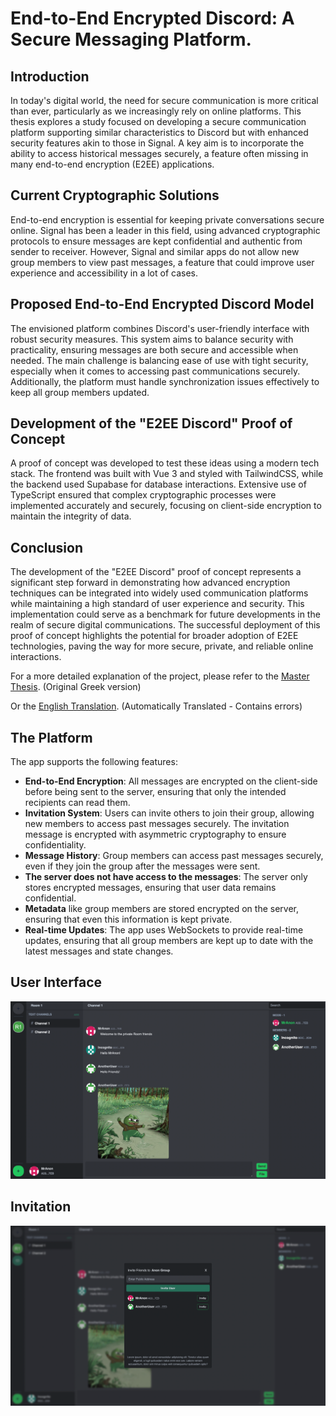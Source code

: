 # End-to-End Encrypted Discord: A Secure Messaging Platform.

## Introduction

In today's digital world, the need for secure communication is more critical than ever, particularly as we increasingly rely on online platforms. This thesis explores a study focused on developing a secure communication platform supporting similar characteristics to Discord but with enhanced security features akin to those in Signal. A key aim is to incorporate the ability to access historical messages securely, a feature often missing in many end-to-end encryption (E2EE) applications.

## Current Cryptographic Solutions

End-to-end encryption is essential for keeping private conversations secure online. Signal has been a leader in this field, using advanced cryptographic protocols to ensure messages are kept confidential and authentic from sender to receiver. However, Signal and similar apps do not allow new group members to view past messages, a feature that could improve user experience and accessibility in a lot of cases.

## Proposed End-to-End Encrypted Discord Model

The envisioned platform combines Discord's user-friendly interface with robust security measures. This system aims to balance security with practicality, ensuring messages are both secure and accessible when needed. The main challenge is balancing ease of use with tight security, especially when it comes to accessing past communications securely. Additionally, the platform must handle synchronization issues effectively to keep all group members updated.

## Development of the "E2EE Discord" Proof of Concept

A proof of concept was developed to test these ideas using a modern tech stack. The frontend was built with Vue 3 and styled with TailwindCSS, while the backend used Supabase for database interactions. Extensive use of TypeScript ensured that complex cryptographic processes were implemented accurately and securely, focusing on client-side encryption to maintain the integrity of data.

## Conclusion

The development of the "E2EE Discord" proof of concept represents a significant step forward in demonstrating how advanced encryption techniques can be integrated into widely used communication platforms while maintaining a high standard of user experience and security. This implementation could serve as a benchmark for future developments in the realm of secure digital communications. The successful deployment of this proof of concept highlights the potential for broader adoption of E2EE technologies, paving the way for more secure, private, and reliable online interactions.

For a more detailed explanation of the project, please refer to the [Master Thesis](). (Original Greek version)

Or the [English Translation](). (Automatically Translated - Contains errors)

## The Platform

The app supports the following features:

- **End-to-End Encryption**: All messages are encrypted on the client-side before being sent to the server, ensuring that only the intended recipients can read them.
- **Invitation System**: Users can invite others to join their group, allowing new members to access past messages securely. The invitation message is encrypted with asymmetric cryptography to ensure confidentiality.
- **Message History**: Group members can access past messages securely, even if they join the group after the messages were sent.
- **The server does not have access to the messages**: The server only stores encrypted messages, ensuring that user data remains confidential.
- **Metadata** like group members are stored encrypted on the server, ensuring that even this information is kept private.
- **Real-time Updates**: The app uses WebSockets to provide real-time updates, ensuring that all group members are kept up to date with the latest messages and state changes.

## User Interface

![alt text](screenshots/UI.png)

## Invitation

![alt text](screenshots/invite.png)

